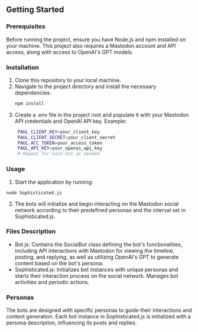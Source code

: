 ## Getting Started

### Prerequisites

Before running the project, ensure you have Node.js and npm installed on your machine. This project also requires a Mastodon account and API access, along with access to OpenAI's GPT models.

### Installation

1. Clone this repository to your local machine.
2. Navigate to the project directory and install the necessary dependencies:
   ```bash
   npm install
   ```
3. Create a .env file in the project root and populate it with your Mastodon API credentials and OpenAI API key. Example:
   ```bash
    PAUL_CLIENT_KEY=your_client_key
    PAUL_CLIENT_SECRET=your_client_secret
    PAUL_ACC_TOKEN=your_access_token
    PAUL_API_KEY=your_openai_api_key
    # Repeat for each bot as needed
    ```

### Usage
1. Start the application by running:
  ```
  node Sophisticated.js
  ```
2. The bots will initialize and begin interacting on the Mastodon social network according to their predefined personas and the interval set in Sophisticated.js.

### Files Description
- Bot.js: Contains the SocialBot class defining the bot's functionalities, including API interactions with Mastodon for viewing the timeline, posting, and replying, as well as utilizing OpenAI's GPT to generate content based on the bot's persona.
- Sophisticated.js: Initializes bot instances with unique personas and starts their interaction process on the social network. Manages bot activities and periodic actions.

### Personas
The bots are designed with specific personas to guide their interactions and content generation. Each bot instance in Sophisticated.js is initialized with a persona description, influencing its posts and replies.







